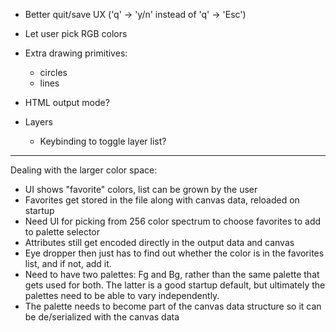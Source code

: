 
- Better quit/save UX ('q' -> 'y/n' instead of 'q' -> 'Esc')

- Let user pick RGB colors

- Extra drawing primitives:
  - circles
  - lines

- HTML output mode?

- Layers
  - Keybinding to toggle layer list?

-----------------------------------------------------------------
Dealing with the larger color space:

- UI shows "favorite" colors, list can be grown by the user
- Favorites get stored in the file along with canvas data, reloaded on
  startup
- Need UI for picking from 256 color spectrum to choose favorites to add
  to palette selector
- Attributes still get encoded directly in the output data and canvas
- Eye dropper then just has to find out whether the color is in the
  favorites list, and if not, add it.
- Need to have two palettes: Fg and Bg, rather than the same palette
  that gets used for both. The latter is a good startup default, but
  ultimately the palettes need to be able to vary independently.
- The palette needs to become part of the canvas data structure so it
  can be de/serialized with the canvas data
